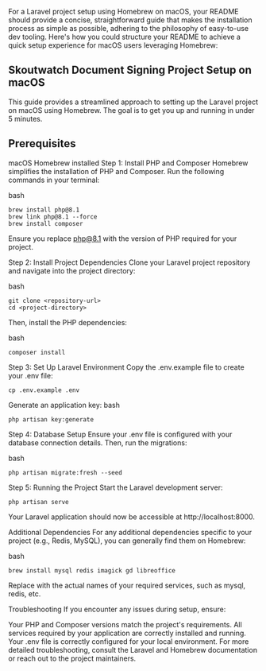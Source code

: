 For a Laravel project setup using Homebrew on macOS, your README should provide a concise, straightforward guide that makes the installation process as simple as possible, adhering to the philosophy of easy-to-use dev tooling. Here's how you could structure your README to achieve a quick setup experience for macOS users leveraging Homebrew:

## Skoutwatch Document Signing Project Setup on macOS
This guide provides a streamlined approach to setting up the Laravel project on macOS using Homebrew. The goal is to get you up and running in under 5 minutes.

## Prerequisites
macOS
Homebrew installed
Step 1: Install PHP and Composer
Homebrew simplifies the installation of PHP and Composer. Run the following commands in your terminal:

bash
```
brew install php@8.1
brew link php@8.1 --force
brew install composer
````

Ensure you replace php@8.1 with the version of PHP required for your project.

Step 2: Install Project Dependencies
Clone your Laravel project repository and navigate into the project directory:

bash

```
git clone <repository-url>
cd <project-directory>

```

Then, install the PHP dependencies:

bash
```
composer install
```

Step 3: Set Up Laravel Environment
Copy the .env.example file to create your .env file:
```
cp .env.example .env
```

Generate an application key:
bash
```
php artisan key:generate
```


Step 4: Database Setup
Ensure your .env file is configured with your database connection details. Then, run the migrations:

bash
```
php artisan migrate:fresh --seed
```

Step 5: Running the Project
Start the Laravel development server:

```
php artisan serve
```
Your Laravel application should now be accessible at http://localhost:8000.

Additional Dependencies
For any additional dependencies specific to your project (e.g., Redis, MySQL), you can generally find them on Homebrew:

bash

```
brew install mysql redis imagick gd libreoffice
```
Replace <dependency-name> with the actual names of your required services, such as mysql, redis, etc.


Troubleshooting
If you encounter any issues during setup, ensure:

Your PHP and Composer versions match the project's requirements.
All services required by your application are correctly installed and running.
Your .env file is correctly configured for your local environment.
For more detailed troubleshooting, consult the Laravel and Homebrew documentation or reach out to the project maintainers.